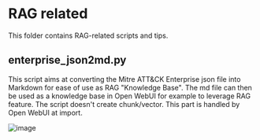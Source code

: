 # RAG related
This folder contains RAG-related scripts and tips.

## enterprise_json2md.py
This script aims at converting the Mitre ATT&CK Enterprise json file into Markdown for ease of use as RAG "Knowledge Base".
The md file can then be used as a knowledge base in Open WebUI for example to leverage RAG feature. The script doesn't create chunk/vector. This part is handled by Open WebUI at import. 


![image](https://github.com/user-attachments/assets/d4ed2b67-ffff-4172-9afe-794430b9a324)
